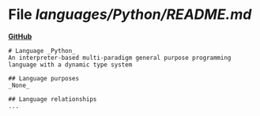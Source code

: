 # File _languages/Python/README.md_
**[GitHub](https://github.com/softlang/yas/blob/master/languages/Python/README.md)**
```
# Language _Python_
An interpreter-based multi-paradigm general purpose programming language with a dynamic type system

## Language purposes
_None_

## Language relationships
...
```
